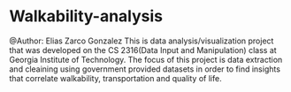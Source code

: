 # Walkability-analysis
@Author: Elias Zarco Gonzalez
This is data analysis/visualization project that was developed on the CS 2316(Data Input and Manipulation) class at Georgia Institute of Technology.
The focus of this project is data extraction and cleaining using government provided datasets in order to find insights that correlate walkability, transportation and quality of life.
